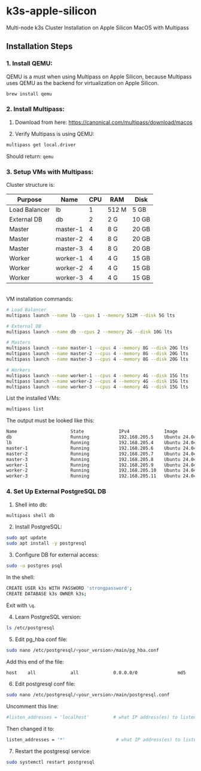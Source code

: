 # k3s-apple-silicon
Multi-node k3s Cluster Installation on Apple Silicon MacOS with Multipass

## Installation Steps
### 1. Install QEMU:
QEMU is a must when using Multipass on Apple Silicon, because Multipass uses QEMU as the 
backend for virtualization on Apple Silicon.

```bash
brew install qemu
```

### 2. Install Multipass:
1. Download from here: https://canonical.com/multipass/download/macos

2. Verify Multipass is using QEMU:

```bash
multipass get local.driver
```
Should return:
`qemu`

### 3. Setup VMs with Multipass:
Cluster structure is:

| Purpose | Name | CPU | RAM | Disk |
| ----------- | ----------- | ----------- | ----------- | ----------- |
| Load Balancer | lb | 1 | 512 M | 5 GB
| External DB | db | 2 | 2 G | 10 GB
| Master | master-1 | 4 | 8 G | 20 GB
| Master | master-2 | 4 | 8 G | 20 GB
| Master | master-3 | 4 | 8 G | 20 GB
| Worker | worker-1 | 4 | 4 G | 15 GB
| Worker | worker-2 | 4 | 4 G | 15 GB
| Worker | worker-3 | 4 | 4 G | 15 GB

<br> VM installation commands:
```bash
# Load Balancer
multipass launch --name lb --cpus 1 --memory 512M --disk 5G lts

# External DB
multipass launch --name db --cpus 2 --memory 2G --disk 10G lts

# Masters
multipass launch --name master-1 --cpus 4 --memory 8G --disk 20G lts
multipass launch --name master-2 --cpus 4 --memory 8G --disk 20G lts
multipass launch --name master-3 --cpus 4 --memory 8G --disk 20G lts

# Workers
multipass launch --name worker-1 --cpus 4 --memory 4G --disk 15G lts
multipass launch --name worker-2 --cpus 4 --memory 4G --disk 15G lts
multipass launch --name worker-3 --cpus 4 --memory 4G --disk 15G lts
```

List the installed VMs:

```bash
multipass list
```

The output must be looked like this:
```bash
Name                    State             IPv4             Image
db                      Running           192.168.205.5    Ubuntu 24.04 LTS
lb                      Running           192.168.205.4    Ubuntu 24.04 LTS
master-1                Running           192.168.205.6    Ubuntu 24.04 LTS
master-2                Running           192.168.205.7    Ubuntu 24.04 LTS
master-3                Running           192.168.205.8    Ubuntu 24.04 LTS
worker-1                Running           192.168.205.9    Ubuntu 24.04 LTS
worker-2                Running           192.168.205.10   Ubuntu 24.04 LTS
worker-3                Running           192.168.205.11   Ubuntu 24.04 LTS
```

### 4. Set Up External PostgreSQL DB
1. Shell into db:
```bash
multipass shell db
```

2. Install PostgreSQL:
```bash
sudo apt update
sudo apt install -y postgresql
```

3. Configure DB for external access:
```bash
sudo -u postgres psql
```

In the shell:
```bash
CREATE USER k3s WITH PASSWORD 'strongpassword';
CREATE DATABASE k3s OWNER k3s;
```

Exit with `\q`.

4. Learn PostgreSQL version:
```bash
ls /etc/postgresql
```

5. Edit pg_hba conf file:
```bash
sudo nano /etc/postgresql/<your_version>/main/pg_hba.conf
```

Add this end of the file:
```bash
host    all             all             0.0.0.0/0               md5
```

6. Edit postgresql conf file:
```bash
sudo nano /etc/postgresql/<your_version>/main/postgresql.conf
```

Uncomment this line:
```bash
#listen_addresses = 'localhost'         # what IP address(es) to listen on;
```

Then changed it to:
```bash
listen_addresses = '*'                   # what IP address(es) to listen on;
```

7. Restart the postgresql service:
```bash
sudo systemctl restart postgresql
```



